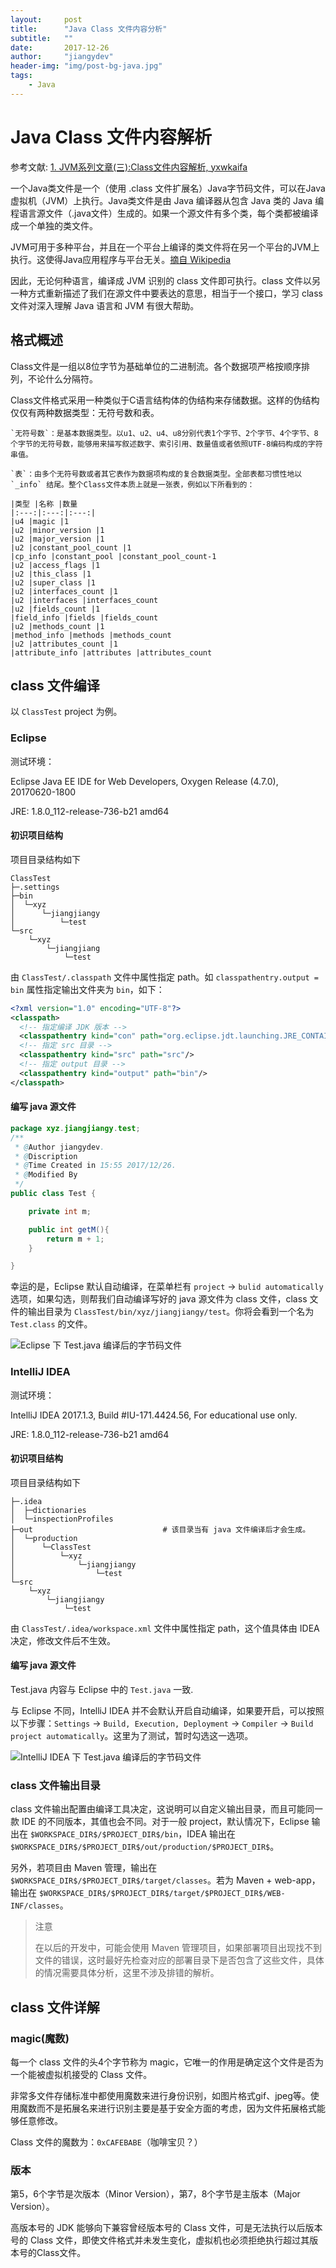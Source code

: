 ```yaml
---
layout:     post
title:      "Java Class 文件内容分析"
subtitle:   ""
date:       2017-12-26
author:     "jiangydev"
header-img: "img/post-bg-java.jpg"
tags:
    - Java
---
```


# Java Class 文件内容解析

参考文献: [1. JVM系列文章(三):Class文件内容解析,  yxwkaifa](https://www.cnblogs.com/yxwkf/p/5222589.html)

一个Java类文件是一个（使用 .class 文件扩展名）Java字节码文件，可以在Java虚拟机（JVM）上执行。Java类文件是由 Java 编译器从包含 Java 类的 Java 编程语言源文件（.java文件）生成的。如果一个源文件有多个类，每个类都被编译成一个单独的类文件。

JVM可用于多种平台，并且在一个平台上编译的类文件将在另一个平台的JVM上执行。这使得Java应用程序与平台无关。[摘自 Wikipedia](https://en.wikipedia.org/wiki/Java_class_file)

因此，无论何种语言，编译成 JVM 识别的 class 文件即可执行。class 文件以另一种方式重新描述了我们在源文件中要表达的意思，相当于一个接口，学习 class 文件对深入理解 Java 语言和 JVM 有很大帮助。

## 格式概述

Class文件是一组以8位字节为基础单位的二进制流。各个数据项严格按顺序排列，不论什么分隔符。

Class文件格式采用一种类似于C语言结构体的伪结构来存储数据。这样的伪结构仅仅有两种数据类型：无符号数和表。

    `无符号数`：是基本数据类型。以u1、u2、u4、u8分别代表1个字节、2个字节、4个字节、8个字节的无符号数，能够用来描写叙述数字、索引引用、数量值或者依照UTF-8编码构成的字符串值。
    
    `表`：由多个无符号数或者其它表作为数据项构成的复合数据类型。全部表都习惯性地以 `_info` 结尾。整个Class文件本质上就是一张表，例如以下所看到的：
    
    |类型 |名称 |数量
    |:---:|:---:|:---:|
    |u4 |magic |1
    |u2 |minor_version |1
    |u2 |major_version |1
    |u2 |constant_pool_count |1
    |cp_info |constant_pool |constant_pool_count-1
    |u2 |access_flags |1
    |u2 |this_class |1
    |u2 |super_class |1
    |u2 |interfaces_count |1
    |u2 |interfaces |interfaces_count
    |u2 |fields_count |1
    |field_info |fields |fields_count
    |u2 |methods_count |1
    |method_info |methods |methods_count
    |u2 |attributes_count |1
    |attribute_info |attributes |attributes_count


## class 文件编译

以 `ClassTest` project 为例。

### Eclipse

测试环境：

Eclipse Java EE IDE for Web Developers, Oxygen Release (4.7.0), 20170620-1800

JRE: 1.8.0_112-release-736-b21 amd64

#### 初识项目结构

项目目录结构如下

  ```
  ClassTest
  ├─.settings
  ├─bin
  │  └─xyz
  │      └─jiangjiangy
  │          └─test
  └─src
      └─xyz
          └─jiangjiang
              └─test
  ```

由 `ClassTest/.classpath` 文件中属性指定 path。如 `classpathentry.output = bin` 属性指定输出文件夹为 `bin`，如下：

  ```xml
  <?xml version="1.0" encoding="UTF-8"?>
  <classpath>
    <!-- 指定编译 JDK 版本 -->
  	<classpathentry kind="con" path="org.eclipse.jdt.launching.JRE_CONTAINER/org.eclipse.jdt.internal.debug.ui.launcher.StandardVMType/JavaSE-1.8"/>
    <!-- 指定 src 目录 -->
  	<classpathentry kind="src" path="src"/>
    <!-- 指定 output 目录 -->
  	<classpathentry kind="output" path="bin"/>
  </classpath>
  ```

#### 编写 java 源文件

  ```java
  package xyz.jiangjiangy.test;
  /**
   * @Author jiangydev.
   * @Discription
   * @Time Created in 15:55 2017/12/26.
   * @Modified By
   */
  public class Test {

      private int m;

      public int getM(){
          return m + 1;
      }

  }
  ```

幸运的是，Eclipse 默认自动编译，在菜单栏有 `project` -> `bulid automatically` 选项，如果勾选，则帮我们自动编译写好的 java 源文件为 class 文件，class 文件的输出目录为 `ClassTest/bin/xyz/jiangjiangy/test`。你将会看到一个名为 `Test.class` 的文件。

  ![Eclipse 下 Test.java 编译后的字节码文件](/img/in-post/java/Eclipse-TestJavaToClass.png)

### IntelliJ IDEA

测试环境：

IntelliJ IDEA 2017.1.3, Build #IU-171.4424.56, For educational use only.

JRE: 1.8.0_112-release-736-b21 amd64

#### 初识项目结构

项目目录结构如下

  ```
  ├─.idea
  │  ├─dictionaries
  │  └─inspectionProfiles
  ├─out                             # 该目录当有 java 文件编译后才会生成。
  │  └─production
  │      └─ClassTest
  │          └─xyz
  │              └─jiangjiangy
  │                  └─test
  └─src
      └─xyz
          └─jiangjiangy
              └─test
  ```

由 `ClassTest/.idea/workspace.xml` 文件中属性指定 path，这个值具体由 IDEA 决定，修改文件后不生效。

#### 编写 java 源文件

Test.java 内容与 Eclipse 中的 `Test.java` 一致.

与 Eclipse 不同，IntelliJ IDEA 并不会默认开启自动编译，如果要开启，可以按照以下步骤：`Settings` -> `Build, Execution, Deployment` -> `Compiler` -> `Build project automatically`。这里为了测试，暂时勾选这一选项。

  ![IntelliJ IDEA 下 Test.java 编译后的字节码文件](/img/in-post/java/Eclipse-TestJavaToClass.png)

### class 文件输出目录

class 文件输出配置由编译工具决定，这说明可以自定义输出目录，而且可能同一款 IDE 的不同版本，其值也会不同。对于一般 project，默认情况下，Eclipse 输出在 `$WORKSPACE_DIR$/$PROJECT_DIR$/bin`，IDEA 输出在 `$WORKSPACE_DIR$/$PROJECT_DIR$/out/production/$PROJECT_DIR$`。

另外，若项目由 Maven 管理，输出在 `$WORKSPACE_DIR$/$PROJECT_DIR$/target/classes`。若为 Maven + web-app，输出在 `$WORKSPACE_DIR$/$PROJECT_DIR$/target/$PROJECT_DIR$/WEB-INF/classes`。

  > 注意
  >
  >
  > 在以后的开发中，可能会使用 Maven 管理项目，如果部署项目出现找不到文件的错误，这时最好先检查对应的部署目录下是否包含了这些文件，具体的情况需要具体分析，这里不涉及排错的解析。

## class 文件详解

### magic(魔数)

每一个 class 文件的头4个字节称为 magic，它唯一的作用是确定这个文件是否为一个能被虚拟机接受的 Class 文件。

非常多文件存储标准中都使用魔数来进行身份识别，如图片格式gif、jpeg等。使用魔数而不是拓展名来进行识别主要是基于安全方面的考虑，因为文件拓展格式能够任意修改。

Class 文件的魔数为：`0xCAFEBABE`（咖啡宝贝？）

### 版本

第5，6个字节是次版本（Minor Version），第7，8个字节是主版本（Major Version）。

高版本号的 JDK 能够向下兼容曾经版本号的 Class 文件，可是无法执行以后版本号的 Class 文件，即使文件格式并未发生变化，虚拟机也必须拒绝执行超过其版本号的Class文件。
